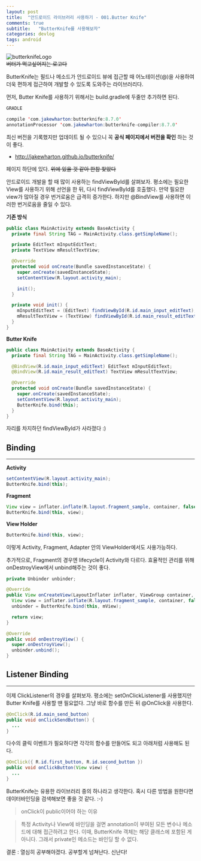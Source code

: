 ```yaml
---
layout: post
title:  "안드로이드 라이브러리 사용하기 - 001.Butter Knife"
comments: true
subtitle:   "ButterKnife를 사용해보자"
categories: devlog
tags: android
---
```


![butterknifeLogo](https://github.com/JakeWharton/butterknife/raw/master/website/static/logo.png)  
~~버터가 먹고싶어지는 로고다~~

ButterKnife는 필드나 메소드가 안드로이드 뷰에 접근할 때 어노테이션(@)을 사용하여 더욱 편하게 접근하여 개발할 수 있도록 도와주는 라이브러리다.

먼저, Butter Knife를 사용하기 위해서는 build.gradle에 두줄만 추가하면 된다.

~~~java
GRADLE

compile 'com.jakewharton:butterknife:8.7.0'
annotationProcessor 'com.jakewharton:butterknife-compiler:8.7.0'
~~~

최신 버전을 기록했지만 업데이트 될 수 있으니 꼭 **공식 페이지에서 버전을 확인** 하는 것이 좋다.

* http://jakewharton.github.io/butterknife/

페이지 하단에 있다.
~~위에 있을 것 같아 한참 찾았다~~


 안드로이드 개발을 할 때 많이 사용하는 findViewById를 살펴보자. 평소에는 필요한 View를 사용하기 위해 선언을 한 뒤, 다시 findViewById를 호출했다. 만약 필요한 view가 많아질 경우 번거로움은 급격히 증가한다. 하지만 @BindView를 사용하면 이러한 번거로움을 줄일 수 있다.

**기존 방식**
~~~java
public class MainActivity extends BaseActivity {
  private final String TAG = MainActivity.class.getSimpleName();

  private EditText mInputEditText;
  private TextView mResultTextView;

  @Override
  protected void onCreate(Bundle savedInstanceState) {
    super.onCreate(savedInstanceState);
    setContentView(R.layout.activity_main);

    init();
  }

  private void init() {
    mInputEditText = (EditText) findViewById(R.id.main_input_editText);
    mResultTextView = (TextView) findViewById(R.id.main_result_editText);
  }
}
~~~

**Butter Knife**
~~~java
public class MainActivity extends BaseActivity {
  private final String TAG = MainActivity.class.getSimpleName();

  @BindView(R.id.main_input_editText) EditText mInputEditText;
  @BindView(R.id.main_result_editText) TextView mResultTextView;

  @Override
  protected void onCreate(Bundle savedInstanceState) {
    super.onCreate(savedInstanceState);
    setContentView(R.layout.activity_main);
    ButterKnife.bind(this);
  }
}
~~~

자리를 차지하던 findViewById가 사라졌다 :)


Binding
-----
- - -  
**Activity**
~~~java
setContentView(R.layout.activity_main);
ButterKnife.bind(this);
~~~


**Fragment**
~~~java
View view = inflater.inflate(R.layout.fragment_sample, container, false);
ButterKnife.bind(this, view);
~~~

**View Holder**
~~~java
ButterKnife.bind(this, view);
~~~

이렇게 Activity, Fragment, Adapter 안의 ViewHolder에서도 사용가능하다.

추가적으로, Fragment의 경우엔 lifecycle이 Activity와 다르다. 효율적인 관리를 위해 onDestroyView에서 unbind해주는 것이 좋다.
~~~java
private Unbinder unbinder;

@Override
public View onCreateView(LayoutInflater inflater, ViewGroup container, Bundle savedInstanceState) {
  View view = inflater.inflate(R.layout.fragment_sample, container, false);
  unbinder = ButterKnife.bind(this, mView);

  return view;
}

@Override
public void onDestroyView() {
  super.onDestroyView();
  unbinder.unbind();
}

~~~


Listener Binding
-----
- - -  
이제 ClickListener의 경우를 살펴보자.
평소에는 setOnClickListener를 사용했지만 Butter Knife를 사용할 땐 필요없다.
그냥 바로 함수를 만든 뒤 @OnClick을 사용한다.

~~~java
@OnClick(R.id.main_send_button)
public void onClickSendButton() {
  ...
}
~~~

다수의 클릭 이벤트가 필요하다면 각각의 함수를 만들어도 되고 아래처럼 사용해도 된다.

~~~java
@OnClick({ R.id.first_button, R.id.second_button })
public void onClickButton(View view) {
  ...
}
~~~

ButterKnife는 유용한 라이브러리 중의 하나라고 생각한다. 혹시 다른 방법을 원한다면 데이터바인딩을 검색해보면 좋을 것 같다. :-)  



> onClick이 public이어야 하는 이유

> 특정 Activity나 View에 바인딩을 걸면 annotation이 부여된 모든 변수나 메소드에 대해 접근하려고 한다. 이때, ButterKnife 객체는 해당 클래스에 포함된 게 아니다. 그래서 private인 메소드는 바인딩 할 수 없다.


결론 : 열심히 공부해야겠다. 공부할게 넘쳐난다. 신난다!

